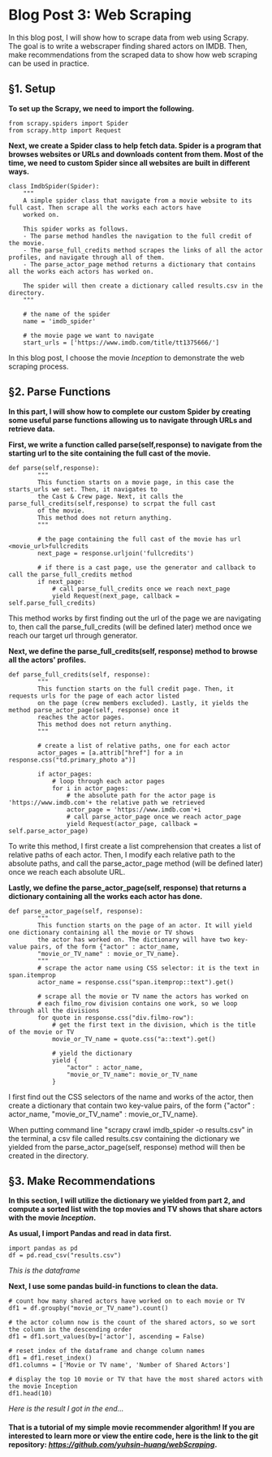 # Blog Post 3: Web Scraping
In this blog post, I will show how to scrape data from web using Scrapy.<br/>The goal is to write a webscraper finding shared actors on IMDB. Then, make recommendations from the scraped data to show how web scraping can be used in practice.


## §1. Setup
**To set up the Scrapy, we need to import the following.**

```
from scrapy.spiders import Spider
from scrapy.http import Request
```

**Next, we create a Spider class to help fetch data.
Spider is a program that browses websites or URLs and downloads content from them. Most of the time, we need to custom Spider since all websites are built in different ways.**

```
class ImdbSpider(Spider):
    """
    A simple spider class that navigate from a movie website to its full cast. Then scrape all the works each actors have 
    worked on.

    This spider works as follows. 
    - The parse method handles the navigation to the full credit of the movie.
    - The parse_full_credits method scrapes the links of all the actor profiles, and navigate through all of them.
    - The parse_actor_page method returns a dictionary that contains all the works each actors has worked on. 
    
    The spider will then create a dictionary called results.csv in the directory.
    """

    # the name of the spider
    name = 'imdb_spider'

    # the movie page we want to navigate
    start_urls = ['https://www.imdb.com/title/tt1375666/']
```
In this blog post, I choose the movie *Inception* to demonstrate the web scraping process.

## §2. Parse Functions 

**In this part, I will show how to complete our custom Spider by creating some useful parse functions allowing us to navigate through URLs and retrieve data.**

**First, we write a function called parse(self,response) to navigate from the starting url to the site containing the full cast of the movie.**

```
def parse(self,response):
        """
        This function starts on a movie page, in this case the starts_urls we set. Then, it navigates to
        the Cast & Crew page. Next, it calls the parse_full_credits(self,response) to scrpat the full cast 
        of the movie.
        This method does not return anything.
        """

        # the page containing the full cast of the movie has url <movie_url>fullcredits
        next_page = response.urljoin('fullcredits')

        # if there is a cast page, use the generator and callback to call the parse_full_credits method
        if next_page:
            # call parse_full_credits once we reach next_page
            yield Request(next_page, callback = self.parse_full_credits)
```
This method works by first finding out the url of the page we are navigating to, then call the parse_full_credits (will be defined later) method once we reach our target url through generator.

**Next, we define the parse_full_credits(self, response) method to browse all the actors' profiles.**

```
def parse_full_credits(self, response):
        """
        This function starts on the full credit page. Then, it requests urls for the page of each actor listed 
        on the page (crew members excluded). Lastly, it yields the method parse_actor_page(self, response) once it 
        reaches the actor pages. 
        This method does not return anything.
        """

        # create a list of relative paths, one for each actor
        actor_pages = [a.attrib["href"] for a in response.css("td.primary_photo a")]

        if actor_pages:
            # loop through each actor pages
            for i in actor_pages:
                # the absolute path for the actor page is 'https://www.imdb.com'+ the relative path we retrieved
                actor_page = 'https://www.imdb.com'+i
                # call parse_actor_page once we reach actor_page
                yield Request(actor_page, callback = self.parse_actor_page)
```
To write this method, I first create a list comprehension that creates a list of relative paths of each actor. Then, I modify each relative path to the absolute paths, and call the parse_actor_page method (will be defined later) once we reach each absolute URL.

**Lastly, we define the parse_actor_page(self, response) that returns a dictionary containing all the works each actor has done.**

```
def parse_actor_page(self, response):
        """
        This function starts on the page of an actor. It will yield one dictionary containing all the movie or TV shows 
        the actor has worked on. The dictionary will have two key-value pairs, of the form {"actor" : actor_name, 
        "movie_or_TV_name" : movie_or_TV_name}. 
        """
        # scrape the actor name using CSS selector: it is the text in span.itemprop
        actor_name = response.css("span.itemprop::text").get()

        # scrape all the movie or TV name the actors has worked on 
        # each filmo_row division contains one work, so we loop through all the divisions
        for quote in response.css("div.filmo-row"): 
            # get the first text in the division, which is the title of the movie or TV
            movie_or_TV_name = quote.css("a::text").get()

            # yield the dictionary
            yield {
                "actor" : actor_name,
                "movie_or_TV_name": movie_or_TV_name
            }
```

I first find out the CSS selectors of the name and works of the actor, then create a dictionary that contain two key-value pairs, of the form {"actor" : actor_name, "movie_or_TV_name" : movie_or_TV_name}.

When putting command line "scrapy crawl imdb_spider -o results.csv" in the terminal, a csv file called results.csv containing the dictionary we yielded from the parse_actor_page(self, response) method will then be created in the directory.

## §3. Make Recommendations
**In this section, I will utilize the dictionary we yielded from part 2, and compute a sorted list with the top movies and TV shows that share actors with the movie *Inception*.**

**As usual, I import Pandas and read in data first.**

```
import pandas as pd
df = pd.read_csv("results.csv")
```

*This is the dataframe*

**Next, I use some pandas build-in functions to clean the data.**

```
# count how many shared actors have worked on to each movie or TV
df1 = df.groupby("movie_or_TV_name").count()

# the actor column now is the count of the shared actors, so we sort the column in the descending order
df1 = df1.sort_values(by=['actor'], ascending = False)

# reset index of the dataframe and change column names
df1 = df1.reset_index()
df1.columns = ['Movie or TV name', 'Number of Shared Actors']

# display the top 10 movie or TV that have the most shared actors with the movie Inception
df1.head(10)
```

*Here is the result I got in the end...*

#### That is a tutorial of my simple movie recommender algorithm! If you are interested to learn more or view the entire code, here is the link to the git repository: *https://github.com/yuhsin-huang/webScraping*.
